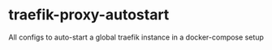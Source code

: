 # traefik-proxy-autostart
All configs to auto-start a global traefik instance in a docker-compose setup
